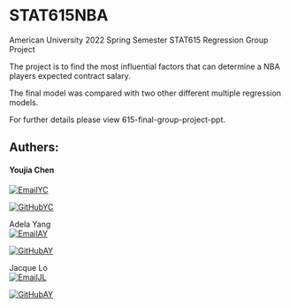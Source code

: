 # STAT615NBA
American University 2022 Spring Semester STAT615 Regression Group Project

The project is to find the most influential factors that can determine a NBA players expected contract salary. 

The final model was compared with two other different multiple regression models. 

For further details please view 615-final-group-project-ppt. 



## Authers: 




#### Youjia Chen <br />

[![EmailYC](https://custom-icon-badges.demolab.com/badge/-Email%20Yuka-teal?style=for-the-badge&logo=mail&logoColor=white)](mailto:yjchen9596@gmail.com?subject=Contact%20from%20GitHub&body=Hi%20Yuka,%0A%0AI%20am%20reaching%20out%20because%20.%20.%20.)

[![GitHubYC](https://custom-icon-badges.demolab.com/badge/-Yuka's%20GitHub-purple?style=for-the-badge&logo=mark-github&logoColor=white)](https://github.com/yjchen9596)

Adela Yang <br />
[![EmailAY](https://custom-icon-badges.demolab.com/badge/-Email%20Adela-teal?style=for-the-badge&logo=mail&logoColor=white)](mailto:cy3491a@student.american.edu?subject=Contact%20from%20GitHub%20about%20ShinyApp&body=Hi%20Adela,%0A%0AI%20am%20reaching%20out%20because%20.%20.%20.)

[![GitHubAY](https://custom-icon-badges.demolab.com/badge/-Adela's%20GitHub-purple?style=for-the-badge&logo=mark-github&logoColor=white)](https://github.com/adelayang1997)

Jacque Lo <br />
[![EmailJL](https://custom-icon-badges.demolab.com/badge/-Email%20Jacque-teal?style=for-the-badge&logo=mail&logoColor=white)](mailto:cl0938a@student.american.edu?subject=Contact%20from%20GitHub&body=Hi%20Jacque,%0A%0AI%20am%20reaching%20out%20because%20.%20.%20.)

[![GitHubAY](https://custom-icon-badges.demolab.com/badge/-Jacque's%20GitHub-purple?style=for-the-badge&logo=mark-github&logoColor=white)](https://github.com/chunyulo0214)
